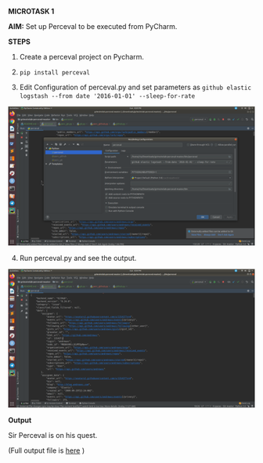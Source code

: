 **MICROTASK 1**

**AIM:** Set up Perceval to be executed from PyCharm.

**STEPS** 

1. Create a perceval project on Pycharm.

2. ``` pip install perceval ```

3. Edit Configuration of perceval.py and set parameters as ``` github elastic logstash --from date '2016-01-01' --sleep-for-rate ```

![Image description](https://github.com/ria18405/Microtasks/blob/master/Microtask1/configuration.png)

4. Run perceval.py and see the output.

![Image description](https://github.com/ria18405/Microtasks/blob/master/Microtask1/output.png)

**Output**

Sir Perceval is on his quest.

(Full output file is [here](https://github.com/ria18405/Microtasks/blob/master/Microtask1/output.txt) )
